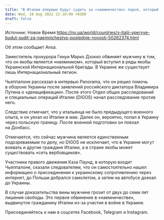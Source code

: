 ```yaml
---
title: "В Италии впервые будут судить за «наемничество» парня, который воевал за Украину"
date: Wed, 10 Aug 2022 22:10:00 +0300
draft: false
---
```

Источник: Новое Время https://nv.ua/world/countries/v-italii-vpervye-budut-sudit-za-naemnichestvo-poslednie-novosti-50262374.html


 Об этом сообщает Ansa.

Заместитель прокурора Генуи Марко Дзокко обвиняет мужчину в том, что он якобы является «наемником», который вступил в ряды якобы Украинской Интернациональной бригады. В Украине же существует лишь Интернациональный легион.

Чьяппалоне рассказал в интервью Panorama, что он решил помочь в обороне Украины после заявлений российского диктатора Владимира Путина о «денацификации». После этого Отдел общих расследований и специальных операций Италии (DIGOS) начал расследование против него.

Следствие отмечает, что у итальянца не было предыдущего военного опыта, и он уехал из Италии в мае. Далее он, вероятно, попал в Украину через польскую границу. После военной подготовки он поехал на Донбасс.

Отмечается, что сейчас мужчина является единственным подозреваемым по делу, но DIGOS не исключает, что в Украине могут воевать и другие граждане Италии, а в стране якобы может существовать «сеть вербовщиков».

Участники правого движения Каза Паунд, в которую входит Чьяппалоне, сказали следователям, что он самостоятельно нашел информацию о присоединении к украинскому сопротивлению через интернет, до Польши добрался самолетом, а затем на автобусе доехал до Украины.

В случае доказательства вины мужчине грозит от двух до семи лет лишения свободы. Это первое обвинение в «наемничестве», выдвинутое гражданину Италии из-за участия в войне в Украине.

Присоединяйтесь к нам в соцсетях Facebook, Telegram и Instagram.
